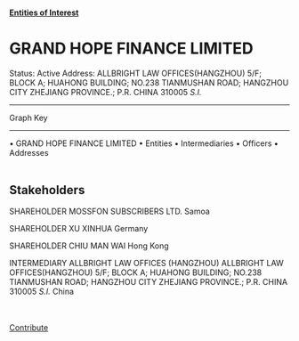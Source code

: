 #### [Entities of Interest](/list.html)
<link rel="stylesheet" type="text/css" href="../../assets/style.css">

<style>
body{background-image:url("http://eoi-graphs.s3-website-eu-west-1.amazonaws.com/GRAND_HOPE_FINANCE_LIMITED.png");background-repeat: no-repeat;background-size: contain;}
.markdown>p>span{background-color: white;}
</style>

# GRAND HOPE FINANCE LIMITED
<span>Status: Active
Address: ALLBRIGHT LAW OFFICES(HANGZHOU) 5/F; BLOCK A; HUAHONG BUILDING; NO.238 TIANMUSHAN ROAD; HANGZHOU CITY ZHEJIANG PROVINCE.; P.R. CHINA 310005 *S.I.*
</span>

---



<div class="legend">
Graph Key
<hr>
<span class="focus">• GRAND HOPE FINANCE LIMITED</span>
<span class="entity">• Entities</span>
<span class="intermediary">• Intermediaries</span>
<span class="officer">• Officers</span>
<span class="address">• Addresses</span>
</div><br>


## Stakeholders
<span>SHAREHOLDER
MOSSFON SUBSCRIBERS LTD.
Samoa
</span>

<span>SHAREHOLDER
XU XINHUA
Germany
</span>

<span>SHAREHOLDER
CHIU MAN WAI
Hong Kong
</span>

<span>INTERMEDIARY
ALLBRIGHT LAW OFFICES (HANGZHOU)
ALLBRIGHT LAW OFFICES(HANGZHOU) 5/F; BLOCK A; HUAHONG BUILDING; NO.238 TIANMUSHAN ROAD; HANGZHOU CITY ZHEJIANG PROVINCE.; P.R. CHINA 310005 *S.I.*
China
</span>


<br><br><a class="contribute_button" href="Readme.md">Contribute</a>